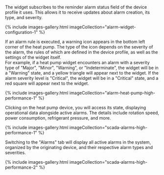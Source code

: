 The widget subscribes to the reminder alarm status field of the device profile it uses. This allows it to receive updates about alarm creation, its type, and severity.

{% include images-gallery.html imageCollection="alarm-widget-configuration-1" %}

If an alarm rule is executed, a warning icon appears in the bottom left corner of the heat pump.
The type of the icon depends on the severity of the alarm, the rules of which are defined in the device profile, as well as the settings of the widget itself.   
For example, if a heat pump widget encounters an alarm with a severity type of "Major", "Minor", "Warning", or "Indeterminate", the widget will be in a "Warning" state, and a yellow triangle will appear next to the widget.
If the alarm severity level is "Critical", the widget will be in a "Critical" state, and a red square will appear next to the widget.

{% include images-gallery.html imageCollection="alarm-heat-pump-high-performance-1" %}

Clicking on the heat pump device, you will access its state, displaying operational data alongside active alarms. The details include rotation speed, power consumption, refrigerant pressure, and more.

{% include images-gallery.html imageCollection="scada-alarms-high-performance-1" %}

Switching to the "Alarms" tab will display all active alarms in the system, organized by the originating device, and their respective alarm types and severities.

{% include images-gallery.html imageCollection="scada-alarms-high-performance-2" %}